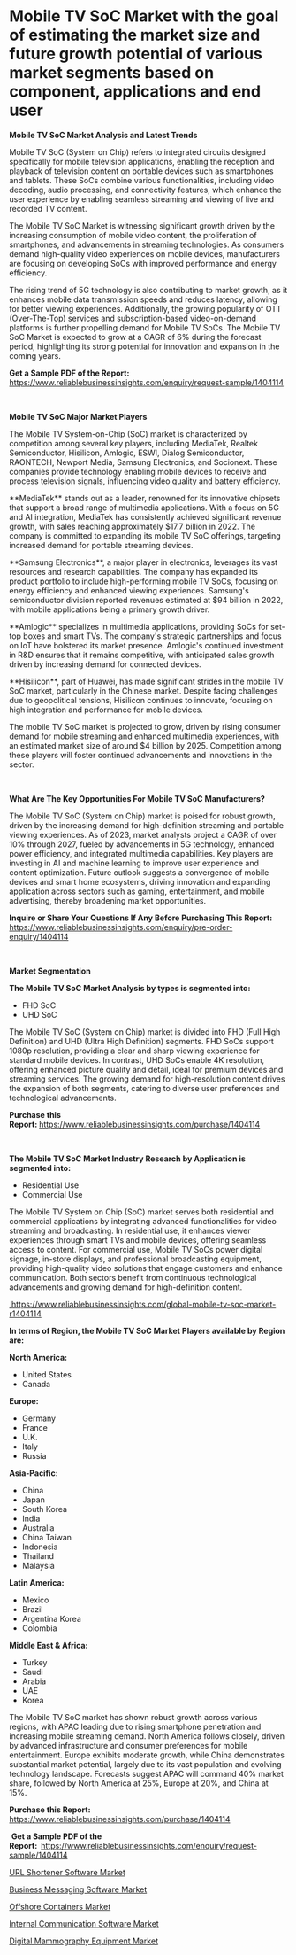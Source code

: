 <p><h1>Mobile TV SoC Market with the goal of estimating the market size and future growth potential of various market segments based on component, applications and end user</h1></p><p><strong>Mobile TV SoC Market Analysis and Latest Trends</strong></p>
<p><p>Mobile TV SoC (System on Chip) refers to integrated circuits designed specifically for mobile television applications, enabling the reception and playback of television content on portable devices such as smartphones and tablets. These SoCs combine various functionalities, including video decoding, audio processing, and connectivity features, which enhance the user experience by enabling seamless streaming and viewing of live and recorded TV content.</p><p>The Mobile TV SoC Market is witnessing significant growth driven by the increasing consumption of mobile video content, the proliferation of smartphones, and advancements in streaming technologies. As consumers demand high-quality video experiences on mobile devices, manufacturers are focusing on developing SoCs with improved performance and energy efficiency.</p><p>The rising trend of 5G technology is also contributing to market growth, as it enhances mobile data transmission speeds and reduces latency, allowing for better viewing experiences. Additionally, the growing popularity of OTT (Over-The-Top) services and subscription-based video-on-demand platforms is further propelling demand for Mobile TV SoCs. The Mobile TV SoC Market is expected to grow at a CAGR of 6% during the forecast period, highlighting its strong potential for innovation and expansion in the coming years.</p></p>
<p><strong>Get a Sample PDF of the Report:&nbsp;</strong> <a href="https://www.reliablebusinessinsights.com/enquiry/request-sample/1404114?utm_campaign=1605&utm_medium=2&utm_source=Github&utm_content=ia&utm_term=23102024&utm_id=mobile-tv-soc">https://www.reliablebusinessinsights.com/enquiry/request-sample/1404114</a></p>
<p>&nbsp;</p>
<p><strong>Mobile TV SoC Major Market Players</strong></p>
<p><p>The Mobile TV System-on-Chip (SoC) market is characterized by competition among several key players, including MediaTek, Realtek Semiconductor, Hisilicon, Amlogic, ESWI, Dialog Semiconductor, RAONTECH, Newport Media, Samsung Electronics, and Socionext. These companies provide technology enabling mobile devices to receive and process television signals, influencing video quality and battery efficiency.</p><p>**MediaTek** stands out as a leader, renowned for its innovative chipsets that support a broad range of multimedia applications. With a focus on 5G and AI integration, MediaTek has consistently achieved significant revenue growth, with sales reaching approximately $17.7 billion in 2022. The company is committed to expanding its mobile TV SoC offerings, targeting increased demand for portable streaming devices.</p><p>**Samsung Electronics**, a major player in electronics, leverages its vast resources and research capabilities. The company has expanded its product portfolio to include high-performing mobile TV SoCs, focusing on energy efficiency and enhanced viewing experiences. Samsung's semiconductor division reported revenues estimated at $94 billion in 2022, with mobile applications being a primary growth driver.</p><p>**Amlogic** specializes in multimedia applications, providing SoCs for set-top boxes and smart TVs. The company's strategic partnerships and focus on IoT have bolstered its market presence. Amlogic's continued investment in R&D ensures that it remains competitive, with anticipated sales growth driven by increasing demand for connected devices.</p><p>**Hisilicon**, part of Huawei, has made significant strides in the mobile TV SoC market, particularly in the Chinese market. Despite facing challenges due to geopolitical tensions, Hisilicon continues to innovate, focusing on high integration and performance for mobile devices.</p><p>The mobile TV SoC market is projected to grow, driven by rising consumer demand for mobile streaming and enhanced multimedia experiences, with an estimated market size of around $4 billion by 2025. Competition among these players will foster continued advancements and innovations in the sector.</p></p>
<p>&nbsp;</p>
<p><strong>What Are The Key Opportunities For Mobile TV SoC Manufacturers?</strong></p>
<p><p>The Mobile TV SoC (System on Chip) market is poised for robust growth, driven by the increasing demand for high-definition streaming and portable viewing experiences. As of 2023, market analysts project a CAGR of over 10% through 2027, fueled by advancements in 5G technology, enhanced power efficiency, and integrated multimedia capabilities. Key players are investing in AI and machine learning to improve user experience and content optimization. Future outlook suggests a convergence of mobile devices and smart home ecosystems, driving innovation and expanding application across sectors such as gaming, entertainment, and mobile advertising, thereby broadening market opportunities.</p></p>
<p><strong>Inquire or Share Your Questions If Any Before Purchasing This Report:</strong> <a href="https://www.reliablebusinessinsights.com/enquiry/pre-order-enquiry/1404114?utm_campaign=1605&utm_medium=2&utm_source=Github&utm_content=ia&utm_term=23102024&utm_id=mobile-tv-soc">https://www.reliablebusinessinsights.com/enquiry/pre-order-enquiry/1404114</a></p>
<p>&nbsp;</p>
<p><strong>Market Segmentation</strong></p>
<p><strong>The Mobile TV SoC Market Analysis by types is segmented into:</strong></p>
<p><ul><li>FHD SoC</li><li>UHD SoC</li></ul></p>
<p><p>The Mobile TV SoC (System on Chip) market is divided into FHD (Full High Definition) and UHD (Ultra High Definition) segments. FHD SoCs support 1080p resolution, providing a clear and sharp viewing experience for standard mobile devices. In contrast, UHD SoCs enable 4K resolution, offering enhanced picture quality and detail, ideal for premium devices and streaming services. The growing demand for high-resolution content drives the expansion of both segments, catering to diverse user preferences and technological advancements.</p></p>
<p><strong>Purchase this Report:&nbsp;</strong><a href="https://www.reliablebusinessinsights.com/purchase/1404114?utm_campaign=1605&utm_medium=2&utm_source=Github&utm_content=ia&utm_term=23102024&utm_id=mobile-tv-soc">https://www.reliablebusinessinsights.com/purchase/1404114</a></p>
<p>&nbsp;</p>
<p><strong>The Mobile TV SoC Market Industry Research by Application is segmented into:</strong></p>
<p><ul><li>Residential Use</li><li>Commercial Use</li></ul></p>
<p><p>The Mobile TV System on Chip (SoC) market serves both residential and commercial applications by integrating advanced functionalities for video streaming and broadcasting. In residential use, it enhances viewer experiences through smart TVs and mobile devices, offering seamless access to content. For commercial use, Mobile TV SoCs power digital signage, in-store displays, and professional broadcasting equipment, providing high-quality video solutions that engage customers and enhance communication. Both sectors benefit from continuous technological advancements and growing demand for high-definition content.</p></p>
<p><a href="https://www.reliablebusinessinsights.com/global-mobile-tv-soc-market-r1404114?utm_campaign=1605&utm_medium=2&utm_source=Github&utm_content=ia&utm_term=23102024&utm_id=mobile-tv-soc">&nbsp;https://www.reliablebusinessinsights.com/global-mobile-tv-soc-market-r1404114</a></p>
<p><strong>In terms of Region, the Mobile TV SoC Market Players available by Region are:</strong></p>
<p>
    <p> <strong> North America: </strong>
        <ul>
            <li>United States</li>
            <li>Canada</li>
        </ul>
        </p> 
    <p> <strong> Europe: </strong>
        <ul>
            <li>Germany</li>
            <li>France</li>
            <li>U.K.</li>
            <li>Italy</li>
            <li>Russia</li>
        </ul>
        </p> 
    <p> <strong> Asia-Pacific: </strong>
        <ul>
            <li>China</li>
            <li>Japan</li>
            <li>South Korea</li>
            <li>India</li>
            <li>Australia</li>
            <li>China Taiwan</li>
            <li>Indonesia</li>
            <li>Thailand</li>
            <li>Malaysia</li>
        </ul>
        </p> 
    <p> <strong> Latin America: </strong>
        <ul>
            <li>Mexico</li>
            <li>Brazil</li>
            <li>Argentina Korea</li>
            <li>Colombia</li>
        </ul>
        </p> 
    <p> <strong> Middle East & Africa: </strong>
        <ul>
            <li>Turkey</li>
            <li>Saudi</li>
            <li>Arabia</li>
            <li>UAE</li>
            <li>Korea</li>
        </ul>
    </p>
    </p>
<p><p>The Mobile TV SoC market has shown robust growth across various regions, with APAC leading due to rising smartphone penetration and increasing mobile streaming demand. North America follows closely, driven by advanced infrastructure and consumer preferences for mobile entertainment. Europe exhibits moderate growth, while China demonstrates substantial market potential, largely due to its vast population and evolving technology landscape. Forecasts suggest APAC will command 40% market share, followed by North America at 25%, Europe at 20%, and China at 15%.</p></p>
<p><strong>Purchase this Report: </strong><a href="https://www.reliablebusinessinsights.com/purchase/1404114?utm_campaign=1605&utm_medium=2&utm_source=Github&utm_content=ia&utm_term=23102024&utm_id=mobile-tv-soc">https://www.reliablebusinessinsights.com/purchase/1404114</a></p>
<p>&nbsp;<strong>Get a Sample PDF of the Report:&nbsp;&nbsp;</strong><a href="https://www.reliablebusinessinsights.com/enquiry/request-sample/1404114?utm_campaign=1605&utm_medium=2&utm_source=Github&utm_content=ia&utm_term=23102024&utm_id=mobile-tv-soc">https://www.reliablebusinessinsights.com/enquiry/request-sample/1404114</a></p>
<p><strong></strong></p>
<p><p><a href="https://www.linkedin.com/pulse/top-trends-transforming-url-shortener-software-market-2024-vpddf?utm_campaign=1605&utm_medium=2&utm_source=Github&utm_content=ia&utm_term=23102024&utm_id=mobile-tv-soc">URL Shortener Software Market</a></p><p><a href="https://www.linkedin.com/pulse/business-messaging-software-mosaic-piecing-together-global-55qrf?utm_campaign=1605&utm_medium=2&utm_source=Github&utm_content=ia&utm_term=23102024&utm_id=mobile-tv-soc">Business Messaging Software Market</a></p><p><a href="https://issuu.com/reportprime-2/docs/offshore-containers-market-size-203_cbe5f4abbda6ec?utm_campaign=1605&utm_medium=2&utm_source=Github&utm_content=ia&utm_term=23102024&utm_id=mobile-tv-soc">Offshore Containers Market</a></p><p><a href="https://www.linkedin.com/pulse/global-internal-communication-software-market-trends-analysis-jktrf?utm_campaign=1605&utm_medium=2&utm_source=Github&utm_content=ia&utm_term=23102024&utm_id=mobile-tv-soc">Internal Communication Software Market</a></p><p><a href="https://issuu.com/reportprime-2/docs/digital-mammography-equipment-marke_9d786ff0dd1df3?utm_campaign=1605&utm_medium=2&utm_source=Github&utm_content=ia&utm_term=23102024&utm_id=mobile-tv-soc">Digital Mammography Equipment Market</a></p></p>